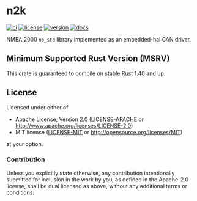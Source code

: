 # n2k

[![ci](https://github.com/sevenseas-io/n2k/workflows/ci/badge.svg)](https://github.com/sevenseas-io/n2k/actions?query=workflow%3Aci)
[![license](https://img.shields.io/badge/license-MIT%20or%20Apache--2-brightgreen)](https://github.com/sevenseas-io/n2k#license)
[![version](https://img.shields.io/crates/v/n2k.svg)](https://crates.io/crates/n2k)
[![docs](https://docs.rs/n2k/badge.svg)](https://docs.rs/n2k/)

NMEA 2000 `no_std` library implemented as an embedded-hal CAN driver.

## Minimum Supported Rust Version (MSRV)

This crate is guaranteed to compile on stable Rust 1.40 and up.

## License

Licensed under either of

- Apache License, Version 2.0 ([LICENSE-APACHE](LICENSE-APACHE) or
  <http://www.apache.org/licenses/LICENSE-2.0>)
- MIT license ([LICENSE-MIT](LICENSE-MIT) or <http://opensource.org/licenses/MIT>)

at your option.

### Contribution

Unless you explicitly state otherwise, any contribution intentionally submitted
for inclusion in the work by you, as defined in the Apache-2.0 license, shall be
dual licensed as above, without any additional terms or conditions.
